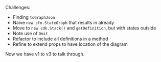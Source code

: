 Challenges:
* Finding `toGraphJson`
* Naive `new sfn.StateGraph` that results in already
* Move to `new cdk.Stack()` and `getDefinition`, but with states outside
* Note use of `Omit`
* Refactor to include all definitions in a method
* Refine to extend props to have location of the diagram

Now we have v1 to v3 to talk through.
